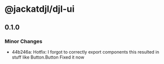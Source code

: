 # @jackatdjl/djl-ui

## 0.1.0

### Minor Changes

- 44b246a: Hotfix: I forgot to correctly export components
  this resulted in stuff like Button.Button
  Fixed it now
